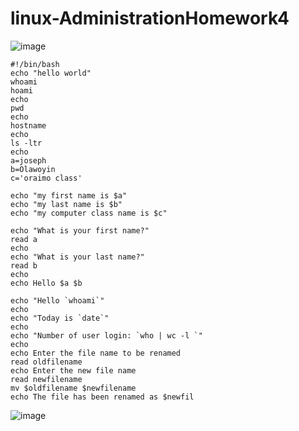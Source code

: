 # linux-AdministrationHomework4
![image](https://github.com/user-attachments/assets/bf533427-1576-4ac6-a204-f944c3dfda0e)

````
#!/bin/bash
echo "hello world"
whoami
hoami
echo
pwd
echo
hostname
echo
ls -ltr
echo
a=joseph
b=Olawoyin
c='oraimo class'

echo "my first name is $a"
echo "my last name is $b"
echo "my computer class name is $c"

echo "What is your first name?"
read a
echo
echo "What is your last name?"
read b
echo
echo Hello $a $b

echo "Hello `whoami`"
echo
echo "Today is `date`"
echo
echo "Number of user login: `who | wc -l `"
echo
echo Enter the file name to be renamed
read oldfilename
echo Enter the new file name
read newfilename
mv $oldfilename $newfilename
echo The file has been renamed as $newfil
````
![image](https://github.com/user-attachments/assets/fa945a75-fc15-43d0-8647-f074d400e340)
